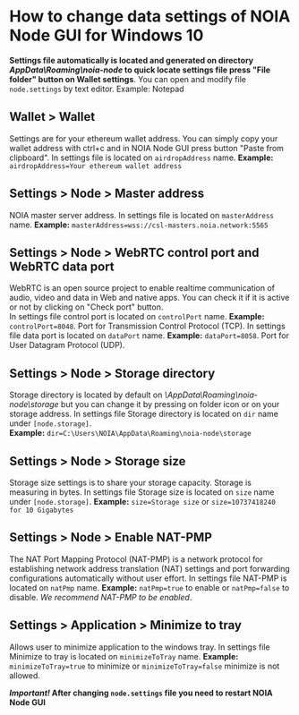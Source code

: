 # How to change data settings of NOIA Node GUI for Windows 10

**Settings file automatically is located and generated on directory _AppData\Roaming\noia-node_ to quick locate settings file press "File folder" button on Wallet settings**. You can open and modify file `node.settings` by text editor. Example: Notepad

## Wallet > Wallet 
Settings are for your ethereum wallet address. You can simply copy your wallet address with ctrl+c and in NOIA Node GUI press button "Paste from clipboard".
In settings file is located on `airdropAddress` name. **Example:** `airdropAddress=Your ethereum wallet address`

## Settings > Node > Master address
NOIA master server address.
In settings file is located on `masterAddress` name. **Example:** `masterAddress=wss://csl-masters.noia.network:5565`

## Settings > Node > WebRTC control port and WebRTC data port
WebRTC is an open source project to enable realtime communication of audio, video and data in Web and native apps. You can check it if it is active or not by clicking on "Check port" button.<br/>
In settings file control port is located on `controlPort` name. **Example:** `controlPort=8048`. Port for Transmission Control Protocol (TCP).
In settings file data port is located on `dataPort` name. **Example:** `dataPort=8058`. Port for User Datagram Protocol (UDP).

## Settings > Node > Storage directory
Storage directory is located by default on *\AppData\Roaming\noia-node\storage* but you can change it by pressing on folder icon or on your storage address.
In settings file Storage directory is located on `dir` name under `[node.storage]`.<br/>**Example:** `dir=C:\Users\NOIA\AppData\Roaming\noia-node\storage`

## Settings > Node > Storage size
Storage size settings is to share your storage capacity. Storage is measuring in bytes.
In settings file Storage size is located on `size` name under `[node.storage]`. **Example:** `size=Storage size` or `size=10737418240 for 10 Gigabytes` 

## Settings > Node > Enable NAT-PMP
The NAT Port Mapping Protocol (NAT-PMP) is a network protocol for establishing network address translation (NAT) settings and port forwarding configurations automatically without user effort.
In settings file NAT-PMP is located on `natPmp` name. **Example:** `natPmp=true` to enable or `natPmp=false` to disable. _We recommend NAT-PMP to be enabled_.

## Settings > Application > Minimize to tray
Allows user to minimize application to the windows tray.
In settings file Minimize to tray is located on `minimizeToTray` name. **Example:** `minimizeToTray=true` to minimize or `minimizeToTray=false` minimize is not allowed.

**_Important!_ After changing `node.settings` file you need to restart NOIA Node GUI**
